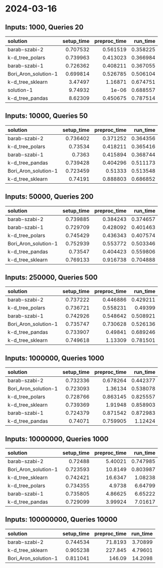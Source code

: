 # 2024-03-16

## Inputs: 1000, Queries 20

| solution             |   setup_time |   preproc_time |   run_time |
|:---------------------|-------------:|---------------:|-----------:|
| barab-szabi-2        |     0.707532 |       0.561519 |   0.358225 |
| k-d_tree_polars      |     0.739963 |       0.413023 |   0.366984 |
| barab-szabi-1        |     0.726362 |       0.408211 |   0.367055 |
| Bori_Aron_solution-1 |     0.699814 |       0.526785 |   0.506104 |
| k-d_tree_sklearn     |     3.47497  |       1.16871  |   0.674751 |
| solution-1           |     9.74932  |       1e-06    |   0.688557 |
| k-d_tree_pandas      |     8.62309  |       0.450675 |   0.787514 |

## Inputs: 10000, Queries 50

| solution             |   setup_time |   preproc_time |   run_time |
|:---------------------|-------------:|---------------:|-----------:|
| barab-szabi-2        |     0.736402 |       0.371252 |   0.364356 |
| k-d_tree_polars      |     0.73534  |       0.418211 |   0.365416 |
| barab-szabi-1        |     0.7363   |       0.415894 |   0.368744 |
| k-d_tree_pandas      |     0.739428 |       0.404296 |   0.511173 |
| Bori_Aron_solution-1 |     0.723459 |       0.51333  |   0.513548 |
| k-d_tree_sklearn     |     0.74191  |       0.888803 |   0.686852 |

## Inputs: 50000, Queries 200

| solution             |   setup_time |   preproc_time |   run_time |
|:---------------------|-------------:|---------------:|-----------:|
| barab-szabi-2        |     0.739885 |       0.384243 |   0.374657 |
| barab-szabi-1        |     0.729709 |       0.428092 |   0.401463 |
| k-d_tree_polars      |     0.745429 |       0.436343 |   0.407574 |
| Bori_Aron_solution-1 |     0.752939 |       0.553772 |   0.503346 |
| k-d_tree_pandas      |     0.73547  |       0.404423 |   0.559806 |
| k-d_tree_sklearn     |     0.769133 |       0.916738 |   0.704888 |

## Inputs: 250000, Queries 500

| solution             |   setup_time |   preproc_time |   run_time |
|:---------------------|-------------:|---------------:|-----------:|
| barab-szabi-2        |     0.737222 |       0.446886 |   0.429211 |
| k-d_tree_polars      |     0.736721 |       0.558231 |   0.49399  |
| barab-szabi-1        |     0.742926 |       0.548642 |   0.508921 |
| Bori_Aron_solution-1 |     0.735747 |       0.730628 |   0.526136 |
| k-d_tree_pandas      |     0.733907 |       0.49841  |   0.689246 |
| k-d_tree_sklearn     |     0.749618 |       1.13309  |   0.781501 |

## Inputs: 1000000, Queries 1000

| solution             |   setup_time |   preproc_time |   run_time |
|:---------------------|-------------:|---------------:|-----------:|
| barab-szabi-2        |     0.732336 |       0.678264 |   0.442377 |
| Bori_Aron_solution-1 |     0.723093 |       1.36134  |   0.538078 |
| k-d_tree_polars      |     0.728766 |       0.863145 |   0.825557 |
| k-d_tree_sklearn     |     0.739369 |       1.91948  |   0.858903 |
| barab-szabi-1        |     0.724379 |       0.871542 |   0.872983 |
| k-d_tree_pandas      |     0.74071  |       0.759905 |   1.12424  |

## Inputs: 10000000, Queries 1000

| solution             |   setup_time |   preproc_time |   run_time |
|:---------------------|-------------:|---------------:|-----------:|
| barab-szabi-2        |     0.72488  |        5.40021 |   0.747985 |
| Bori_Aron_solution-1 |     0.723593 |       10.8149  |   0.803987 |
| k-d_tree_sklearn     |     0.742421 |       16.6347  |   1.08238  |
| k-d_tree_polars      |     0.734355 |        4.9738  |   6.64799  |
| barab-szabi-1        |     0.735805 |        4.86625 |   6.65222  |
| k-d_tree_pandas      |     0.729099 |        3.99924 |   7.01617  |

## Inputs: 100000000, Queries 10000

| solution             |   setup_time |   preproc_time |   run_time |
|:---------------------|-------------:|---------------:|-----------:|
| barab-szabi-2        |     0.744534 |        71.8193 |    3.70899 |
| k-d_tree_sklearn     |     0.905238 |       227.845  |    4.79601 |
| Bori_Aron_solution-1 |     0.811041 |       146.09   |   14.2098  |